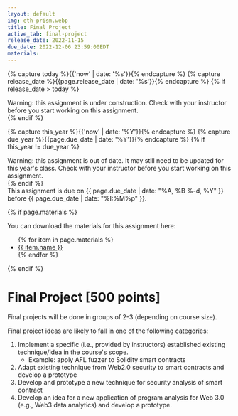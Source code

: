 ```yaml
---
layout: default
img: eth-prism.webp
title: Final Project
active_tab: final-project
release_date: 2022-11-15
due_date: 2022-12-06 23:59:00EDT
materials:
---
```


<!-- Check whether the assignment is ready to release -->
{% capture today %}{{'now' | date: '%s'}}{% endcapture %}
{% capture release_date %}{{page.release_date | date: '%s'}}{% endcapture %}
{% if release_date > today %} 
<div class="alert alert-danger">
Warning: this assignment is under construction.  Check with your instructor before you start working on this assignment.
</div>
{% endif %}
<!-- End of check whether the assignment is up to date -->


<!-- Check whether the assignment is up to date -->
{% capture this_year %}{{'now' | date: '%Y'}}{% endcapture %}
{% capture due_year %}{{page.due_date | date: '%Y'}}{% endcapture %}
{% if this_year != due_year %} 
<div class="alert alert-danger">
Warning: this assignment is out of date.  It may still need to be updated for this year's class.  Check with your instructor before you start working on this assignment.
</div>
{% endif %}
<!-- End of check whether the assignment is up to date -->


<div class="alert alert-info">
This assignment is due on {{ page.due_date | date: "%A, %B %-d, %Y" }} before {{ page.due_date | date: "%I:%M%p" }}. 
</div>


{% if page.materials %}
<div class="alert alert-info">
You can download the materials for this assignment here:
<ul>
{% for item in page.materials %}
<li><a href="{{item.url}}">{{ item.name }}</a></li>
{% endfor %}
</ul>
</div>
{% endif %}




Final Project [500 points]
=============================================================

Final projects will be done in groups of 2-3 (depending on course size).

Final project ideas are likely to fall in one of the following categories:
1. Implement a specific (i.e., provided by instructors) established existing technique/idea in the course's scope.
    - Example: apply AFL fuzzer to Solidity smart contracts
2. Adapt existing technique from Web2.0 security to smart contracts and develop a prototype
3. Develop and prototype a new technique for security analysis of smart contract
4. Develop an idea for a new application of program analysis for Web 3.0 (e.g., Web3 data analytics) and develop a prototype.

